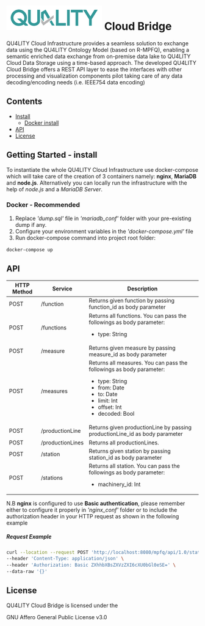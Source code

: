 # ![FI-MIND Schema](docs/images/QU4LITY.png) Cloud Bridge
QU4LITY Cloud Infrastructure provides a seamless solution to exchange data using the QU4LITY Ontology Model (based on R-MPFQ), enabling a semantic enriched data exchange from on-premise data lake to QU4LITY Cloud Data Storage using a time-based approach. The developed QU4LITY Cloud Bridge offers a REST API layer to ease the interfaces with other processing and visualization components pilot taking care of any data decoding/encoding needs (i.e. IEEE754 data encoding)

## Contents

-   [Install](#install)
    -   [Docker install](#docker---recommended)
-   [API](#api)
-   [License](#license)

## Getting Started - install

To instantiate the whole QU4LITY Cloud Infrastructure use docker-compose which will take care of the creation of 3 containers namely: **nginx**, **MariaDB** and **node.js**. Alternatively you can locally run the infrastructure with the help of _node.js_ and a _MariaDB Server_.

### Docker - Recommended

1. Replace _'dump.sql'_ file in _'mariadb_conf'_ folder with your pre-existing dump if any.
2. Configure your environment variables in the _'docker-compose.yml'_ file  
3. Run docker-compose command into project root folder:
```sh
docker-compose up
```

## API

<table role="table">
 <thead>
  <tr align="center"><th>HTTP Method</th><th>Service</th><th>Description</th></tr>
 </thead>
 <tbody>

  <tr>
   <td>POST</td>
   <td>/function</td>
   <td>Returns given function by passing <a>function_id</a> as body parameter</td>
  </tr>
  <tr>
   <td>POST</td>
   <td>/functions</td>
   <td>Returns all functions. You can pass the followings as body parameter:
     <ul>
      <li><a>type</a>: String</li>
     </ul>
   </td>
  </tr>

  <tr>
   <td>POST</td>
   <td>/measure</td>
   <td>Returns given measure by passing <a>measure_id</a> as body parameter</td>
  </tr>
  <tr>
   <td>POST</td>
   <td>/measures</td>
   <td>Returns all measures. You can pass the followings as body parameter:
     <ul>
      <li><a>type</a>: String</li>
      <li><a>from</a>: Date</li>
      <li><a>to</a>: Date</li>
      <li><a>limit</a>: Int</li>
      <li><a>offset</a>: Int</li>
      <li><a>decoded</a>: Bool</li>
     </ul>
   </td>
  </tr>

  <tr>
   <td>POST</td>
   <td>/productionLine</td>
   <td>Returns given productionLine by passing <a>productionLine_id</a> as body parameter</td>
  </tr>
  <tr>
   <td>POST</td>
   <td>/productionLines</td>
   <td>Returns all productionLines.</td>
  </tr>

  <tr>
   <td>POST</td>
   <td>/station</td>
   <td>Returns given station by passing <a>station_id</a> as body parameter</td>
  </tr>
  <tr>
   <td>POST</td>
   <td>/stations</td>
   <td>Returns all station. You can pass the followings as body parameter:
     <ul>
      <li><a>machinery_id</a>: Int</li>
     </ul>
   </td>
  </tr>

 </tbody>
</table>


N.B **nginx** is configured to use **Basic authentication**, please remember either to configure it properly in _'nginx_conf'_ folder or to include the authorization header in your HTTP request as shown in the following example

##### Request Example

```sh
curl --location --request POST 'http://localhost:8080/mpfq/api/1.0/stations' \
--header 'Content-Type: application/json' \
--header 'Authorization: Basic ZXhhbXBsZXVzZXI6cXU0bGl0eSE=' \
--data-raw '{}'
```
## License
QU4LITY Cloud Bridge is licensed under the

GNU Affero General Public License v3.0
